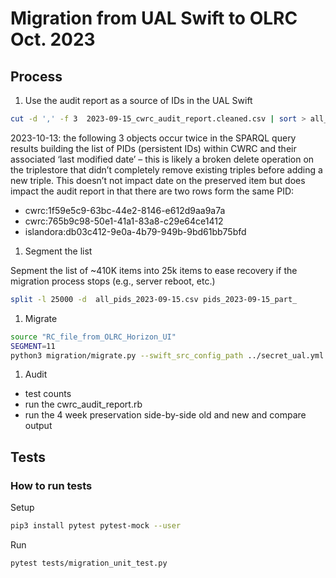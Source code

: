 # Migration from UAL Swift to OLRC Oct. 2023

## Process

1. Use the audit report as a source of IDs in the UAL Swift

``` bash
cut -d ',' -f 3  2023-09-15_cwrc_audit_report.cleaned.csv | sort > all_pids_2023-09-15.csv pids_2023-09-15_part_
```

2023-10-13: the following 3 objects occur twice in the SPARQL query results building the list of PIDs (persistent IDs)  within CWRC and their associated ‘last modified date’ – this is likely a broken delete operation on the triplestore that didn’t completely remove existing triples before adding a new triple. This doesn’t not  impact date on the preserved item but does impact the audit report in that there are two rows form the same PID:

* cwrc:1f59e5c9-63bc-44e2-8146-e612d9aa9a7a
* cwrc:765b9c98-50e1-41a1-83a8-c29e64ce1412
* islandora:db03c412-9e0a-4b79-949b-9bd61bb75bfd

1. Segment the list

Sepment the list of ~410K items into 25k items to ease recovery if the migration process stops (e.g., server reboot, etc.)

``` bash
split -l 25000 -d  all_pids_2023-09-15.csv pids_2023-09-15_part_
```

1. Migrate

``` bash
source "RC_file_from_OLRC_Horizon_UI"
SEGMENT=11
python3 migration/migrate.py --swift_src_config_path ../secret_ual.yml --id_list ../pid_lists/pids_2023-09-15_part_${SEGMENT} --tmp_dir ../tmp/ --container_src CWRC --container_dst cwrc --uploaded_by "Jeffery Antoniuk" --database_csv ../logs/pids_2023-09-15_part_${SEGMENT}.log
```

1. Audit

* test counts
* run the cwrc_audit_report.rb
* run the 4 week preservation side-by-side old and new and compare output

## Tests

### How to run tests

Setup

```bash
pip3 install pytest pytest-mock --user
```

Run

```bash
pytest tests/migration_unit_test.py
```